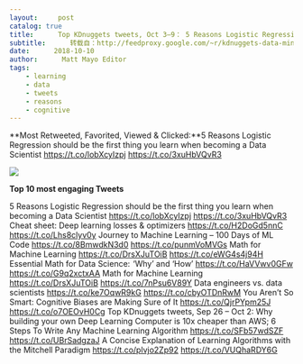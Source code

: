 ```yaml
---
layout:     post
catalog: true
title:      Top KDnuggets tweets, Oct 3–9： 5 Reasons Logistic Regression should be the first thing you learn when becoming a Data Scientist
subtitle:      转载自：http://feedproxy.google.com/~r/kdnuggets-data-mining-analytics/~3/lrxItDsf0uY/top-tweets-oct03-09.html
date:      2018-10-10
author:      Matt Mayo Editor
tags:
    - learning
    - data
    - tweets
    - reasons
    - cognitive
---
```


**Most Retweeted, Favorited, Viewed & Clicked:**5 Reasons Logistic Regression should be the first thing you learn when becoming a Data Scientist https://t.co/lobXcyIzpj https://t.co/3xuHbVQvR3


![](https://cdn-images-1.medium.com/max/800/0*yt4EAnw2EfixSEJW.png)



**Top 10 most engaging Tweets**

 5 Reasons Logistic Regression should be the first thing you learn when becoming a Data Scientist https://t.co/lobXcyIzpj https://t.co/3xuHbVQvR3
 Cheat sheet: Deep learning losses & optimizers https://t.co/H2DoGd5nnC https://t.co/Lhs8clyv0y
 Journey to Machine Learning – 100 Days of ML Code https://t.co/8BmwdkN3d0 https://t.co/punmVoMVGs
 Math for Machine Learning https://t.co/DrsXJuTOiB https://t.co/eWG4s4j94H
 Essential Math for Data Science:  ‘Why’ and ‘How’ https://t.co/HaVVwv0GFw https://t.co/G9q2xctxAA
 Math for Machine Learning https://t.co/DrsXJuTOiB https://t.co/7nPsu6V89Y
 Data engineers vs. data scientists https://t.co/ke7OqwR9kG https://t.co/cbyOTDnRwM
 You Aren’t So Smart: Cognitive Biases are Making Sure of It https://t.co/QjrPYpm25J https://t.co/o7OEOvH0Cg
 Top KDnuggets tweets, Sep 26 – Oct 2: Why building your own Deep Learning Computer is 10x cheaper than AWS; 6 Steps To Write Any Machine Learning Algorithm https://t.co/SFb57wdSZF https://t.co/UBrSadgzaJ
 A Concise Explanation of Learning Algorithms with the Mitchell Paradigm https://t.co/plvjo2Zp92 https://t.co/VUQhaRDY6G
 






